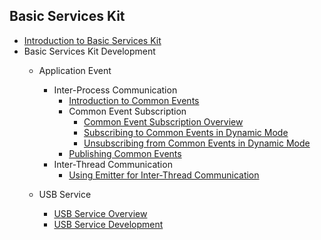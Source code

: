 ## Basic Services Kit

- [Introduction to Basic Services Kit](../application-models/basic-services-kit-overview.md)
- Basic Services Kit Development
  - Application Event
    - Inter-Process Communication
      - [Introduction to Common Events](../application-models/common-event-overview.md)
      - Common Event Subscription
        - [Common Event Subscription Overview](../application-models/common-event-subscription-overview.md)
        - [Subscribing to Common Events in Dynamic Mode](../application-models/common-event-subscription.md)
        - [Unsubscribing from Common Events in Dynamic Mode](../application-models/common-event-unsubscription.md)
      - [Publishing Common Events](../application-models/common-event-publish.md)
    - Inter-Thread Communication
      -  [Using Emitter for Inter-Thread Communication](../application-models/itc-with-emitter.md)
    
    
  - USB Service
    - [USB Service Overview](../device/usb-overview.md)
    - [USB Service Development](../device/usb-guidelines.md)
<!--no_check-->